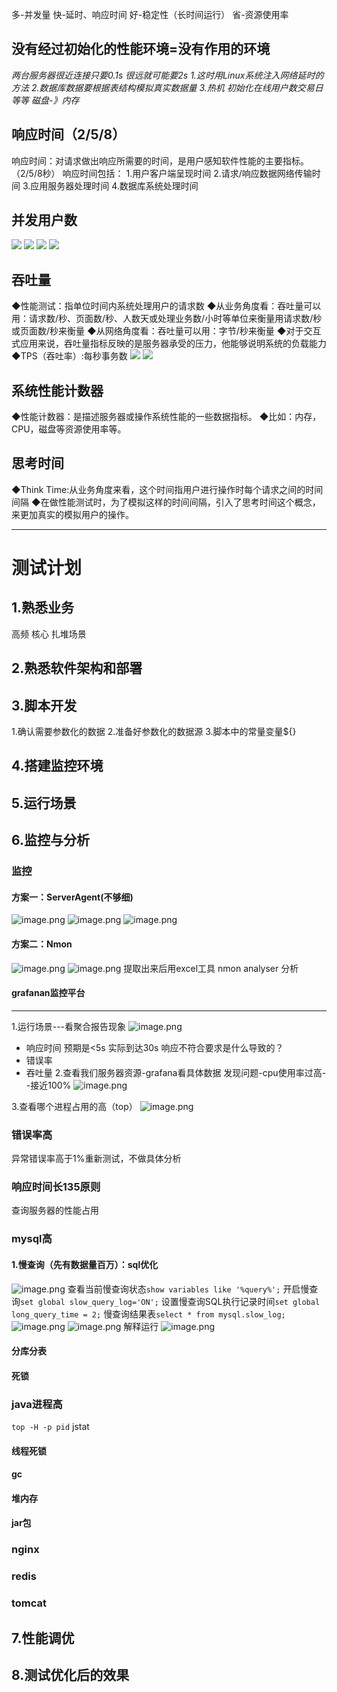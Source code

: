 多-并发量
快-延时、响应时间 
好-稳定性（长时间运行）
省-资源使用率

## 没有经过初始化的性能环境=没有作用的环境
*两台服务器很近连接只要0.1s 很远就可能要2s
1.这时用Linux系统注入网络延时的方法
2.数据库数据要根据表结构模拟真实数据量
3.热机 初始化在线用户数交易日等等 磁盘-》内存*

## 响应时间（2/5/8）
响应时间：对请求做出响应所需要的时间，是用户感知软件性能的主要指标。（2/5/8秒）
响应时间包括：
1.用户客户端呈现时间
2.请求/响应数据网络传输时间
3.应用服务器处理时间
4.数据库系统处理时间

## 并发用户数
![](https://gitee.com/sinoeast/imgs/raw/master/img/20221230103319.png)
![](https://gitee.com/sinoeast/imgs/raw/master/img/20221230105338.png)
![](https://gitee.com/sinoeast/imgs/raw/master/img/20221230105445.png)
![](https://gitee.com/sinoeast/imgs/raw/master/img/20221230110019.png)


## 吞吐量
◆性能测试：指单位时间内系统处理用户的请求数
◆从业务角度看：吞吐量可以用：请求数/秒、页面数/秒、人数天或处理业务数/小时等单位来衡量用请求数/秒或页面数/秒来衡量
◆从网络角度看：吞吐量可以用：字节/秒来衡量
◆对于交互式应用来说，吞吐量指标反映的是服务器承受的压力，他能够说明系统的负载能力
◆TPS（吞吐率）:每秒事务数
![](https://gitee.com/sinoeast/imgs/raw/master/img/20221230105903.png)
![](https://gitee.com/sinoeast/imgs/raw/master/img/20221230105958.png)

## 系统性能计数器
◆性能计数器：是描述服务器或操作系统性能的一些数据指标。
◆比如：内存，CPU，磁盘等资源使用率等。
## 思考时间
◆Think Time:从业务角度来看，这个时间指用户进行操作时每个请求之间的时间间隔
◆在做性能测试时，为了模拟这样的时间间隔，引入了思考时间这个概念，来更加真实的模拟用户的操作。


----------------------------------------------------------------
# 测试计划
## 1.熟悉业务
高频
核心
扎堆场景
## 2.熟悉软件架构和部署
## 3.脚本开发
1.确认需要参数化的数据
2.准备好参数化的数据源
3.脚本中的常量变量${}

## 4.搭建监控环境
## 5.运行场景
## 6.监控与分析

### 监控
#### 方案一：ServerAgent(不够细)
![image.png](https://gitee.com/sinoeast/imgs/raw/master/20230207190721.png)
![image.png](https://gitee.com/sinoeast/imgs/raw/master/20230207190735.png)
![image.png](https://gitee.com/sinoeast/imgs/raw/master/20230207191149.png)

#### 方案二：Nmon
![image.png](https://gitee.com/sinoeast/imgs/raw/master/20230207191604.png)
![image.png](https://gitee.com/sinoeast/imgs/raw/master/20230207191657.png)
提取出来后用excel工具 nmon analyser 分析

#### grafanan监控平台

---------------------------------------------------------------
1.运行场景---看聚合报告现象
![image.png](https://gitee.com/sinoeast/imgs/raw/master/20230207165803.png)

- 响应时间
		预期是<5s 实际到达30s
		响应不符合要求是什么导致的？
- 错误率
- 吞吐量
2.查看我们服务器资源-grafana看具体数据
	发现问题-cpu使用率过高--接近100%
	![image.png](https://gitee.com/sinoeast/imgs/raw/master/20230207165856.png)

3.查看哪个进程占用的高（top）
![image.png](https://gitee.com/sinoeast/imgs/raw/master/20230207165947.png)

### 错误率高
异常错误率高于1%重新测试，不做具体分析

### 响应时间长135原则
查询服务器的性能占用
### mysql高
#### 1.慢查询（先有数据量百万）：sql优化
![image.png](https://gitee.com/sinoeast/imgs/raw/master/20230207162145.png)
查看当前慢查询状态`show variables like '%query%';`
开启慢查询`set global slow_query_log='ON';`
设置慢查询SQL执行记录时间`set global long_query_time = 2;`
慢查询结果表`select * from mysql.slow_log;`
![image.png](https://gitee.com/sinoeast/imgs/raw/master/20230207162835.png)
![image.png](https://gitee.com/sinoeast/imgs/raw/master/20230207163411.png)
解释运行
![image.png](https://gitee.com/sinoeast/imgs/raw/master/20230207165022.png)
#### 分库分表
#### 死锁
### java进程高
`top -H -p pid`
jstat
#### 线程死锁
#### gc
#### 堆内存
#### jar包
### nginx
### redis
### tomcat


## 7.性能调优
## 8.测试优化后的效果
